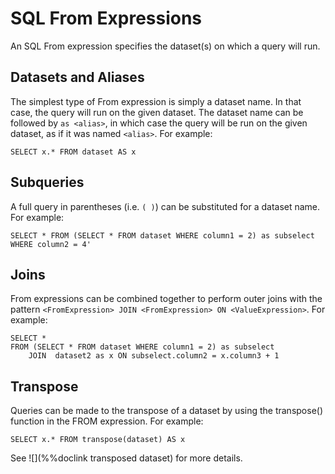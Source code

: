 # SQL From Expressions

An SQL From expression specifies the dataset(s) on which a query will run.

## Datasets and Aliases

The simplest type of From expression is simply a dataset name.  In that
case, the query will run on the given dataset. The dataset name can be followed by `as <alias>`, in which case the query will be run on the given dataset, as if it was named `<alias>`. For example:

```
SELECT x.* FROM dataset AS x
```

## Subqueries

A full query in parentheses (i.e. `( )`) can be substituted for a dataset name. For example:

```
SELECT * FROM (SELECT * FROM dataset WHERE column1 = 2) as subselect WHERE column2 = 4'
```

## Joins

From expressions can be combined together to perform outer joins with the pattern `<FromExpression> JOIN <FromExpression> ON <ValueExpression>`. For example:

```
SELECT * 
FROM (SELECT * FROM dataset WHERE column1 = 2) as subselect 
    JOIN  dataset2 as x ON subselect.column2 = x.column3 + 1

```

## Transpose

Queries can be made to the transpose of a dataset by using the transpose() function in the FROM expression. For example:

```
SELECT x.* FROM transpose(dataset) AS x
```

See ![](%%doclink transposed dataset) for more details.